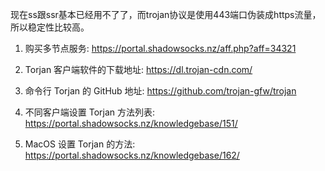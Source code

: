 现在ss跟ssr基本已经用不了了，而trojan协议是使用443端口伪装成https流量，所以稳定性比较高。

1. 购买多节点服务: https://portal.shadowsocks.nz/aff.php?aff=34321

2. Torjan 客户端软件的下载地址: https://dl.trojan-cdn.com/

3. 命令行 Torjan 的 GitHub 地址: https://github.com/trojan-gfw/trojan

4. 不同客户端设置 Torjan 方法列表: https://portal.shadowsocks.nz/knowledgebase/151/

5. MacOS 设置 Torjan 的方法: https://portal.shadowsocks.nz/knowledgebase/162/

